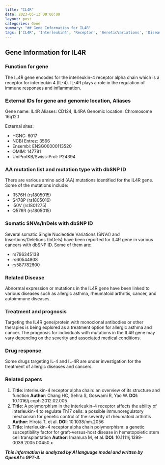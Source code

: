 ```yaml
---
title: "IL4R"
date: 2023-05-13 00:00:00
layout: post
categories: Gene
summary: "## Gene Information for IL4R"
tags: ['IL4R', 'Interleukin4', 'Receptor', 'GeneticVariations', 'Disease', 'Treatment', 'DrugResponse', 'Immunoregulation']
---
```


## Gene Information for IL4R

### Function for gene
The IL4R gene encodes for the interleukin-4 receptor alpha chain which is a receptor for interleukin 4 (IL-4). IL-4R plays a role in the regulation of immune responses and inflammation.

### External IDs for gene and genomic location, Aliases
Gene name: IL4R
Aliases: CD124, IL4RA
Genomic location: Chromosome 16q12.1

External sites:
- HGNC: 6017
- NCBI Entrez: 3566
- Ensembl: ENSG00000113520
- OMIM: 147781
- UniProtKB/Swiss-Prot: P24394

### AA mutation list and mutation type with dbSNP ID
There are various amino acid (AA) mutations identified for the IL4R gene. Some of the mutations include:
- R576H (rs1805015)
- S478P (rs1805016)
- I50V (rs1801275)
- Q576R (rs1805015)

### Somatic SNVs/InDels with dbSNP ID
Several somatic Single Nucleotide Variations (SNVs) and Insertions/Deletions (InDels) have been reported for IL4R gene in various cancers with dbSNP ID. Some of them are:
- rs796345138
- rs60544808
- rs587782600

### Related Disease
Abnormal expression or mutations in the IL4R gene have been linked to various diseases such as allergic asthma, rheumatoid arthritis, cancer, and autoimmune diseases.

### Treatment and prognosis
Targeting the IL4R gene/protein with monoclonal antibodies or other therapies is being explored as a treatment option for allergic asthma and cancer. The prognosis for individuals with mutations in the IL4R gene may vary depending on the severity and associated medical conditions.

### Drug response
Some drugs targeting IL-4 and IL-4R are under investigation for the treatment of allergic diseases and cancers.

### Related papers
1. **Title**: Interleukin-4 receptor alpha chain: an overview of its structure and function
   **Author**: Chang HC, Sehra S, Goswami R, Yao W.
   **DOI**: 10.1016/j.coph.2012.02.005
2. **Title**: A polymorphism in the interleukin-4 receptor affects the ability of interleukin-4 to regulate Th17 cells: a possible immunoregulatory mechanism for genetic control of the severity of rheumatoid arthritis
   **Author**: Hirota T, et al.
   **DOI**: 10.1038/nm.2056
3. **Title**: Interleukin-4 receptor alpha chain polymorphism: a genetic susceptibility factor for graft-versus-host disease in hematopoietic stem cell transplantation
   **Author**: Imamura M, et al.
   **DOI**: 10.1111/j.1399-0039.2005.00450.x

**_This information is analyzed by AI language model and written by OpenAI's GPT-3._**